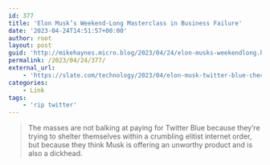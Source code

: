 ```yaml
---
id: 377
title: 'Elon Musk’s Weekend-Long Masterclass in Business Failure'
date: '2023-04-24T14:51:57+00:00'
author: root
layout: post
guid: 'http://mikehaynes.micro.blog/2023/04/24/elon-musks-weekendlong.html'
permalink: /2023/04/24/377/
external_url:
    - 'https://slate.com/technology/2023/04/elon-musk-twitter-blue-checkmarks-verification-lebron-james.html'
categories:
    - Link
tags:
    - 'rip twitter'
---
```


> The masses are not balking at paying for Twitter Blue because they’re trying to shelter themselves within a crumbling elitist internet order, but because they think Musk is offering an unworthy product and is also a dickhead.